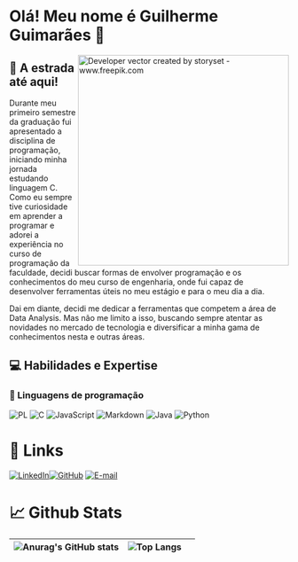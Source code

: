 # Olá! Meu nome é Guilherme Guimarães 👋
<img align="right" alt="Developer vector created by storyset - www.freepik.com" height="380" src="https://media.canva.com/1/image-resize/1/550_550_100_PNG_F/czM6Ly9tZWRpYS1wcml2YXRlLmNhbnZhLmNvbS93cE5BUS9NQUY0Qml3cE5BUS8xL3AucG5n?osig=AAAAAAAAAAAAAAAAAAAAAOkwJ5eVIcHVDnSdaHpcqdMNmQ9PCi9SHk5qjLflKeaO&exp=1703560988&x-canva-quality=thumbnail_large&csig=AAAAAAAAAAAAAAAAAAAAABgC5RefCS1DEeH023S2GjQTsOBngL1JQjK7X2PSPOor">

## 🚀 A estrada até aqui!

Durante meu primeiro semestre da graduação fui apresentado a disciplina de programação, iniciando minha jornada estudando linguagem C. Como eu sempre tive curiosidade em aprender a programar e adorei a experiência no curso de programação da faculdade, decidi buscar formas de envolver programação e os conhecimentos do meu curso de engenharia, onde fui capaz de desenvolver ferramentas úteis no meu estágio e para o meu dia a dia.

Dai em diante, decidi me dedicar a ferramentas que competem a área de Data Analysis. Mas não me limito a isso, buscando sempre atentar as novidades no mercado de tecnologia e diversificar a minha gama de conhecimentos nesta e outras áreas.

## 💻 Habilidades e Expertise
### 🔧 Linguagens de programação


![PL](https://img.shields.io/badge/PL%2FSQL-FFFFFF?style=for-the-badge&logo=oracle&logoColor=FF0000&labelColor=FFFFFF&color=FF0000)  ![C](https://img.shields.io/badge/C-00599C?style=for-the-badge&logo=c&logoColor=white) ![JavaScript](https://img.shields.io/badge/JavaScript-F7DF1E?style=for-the-badge&logo=javascript&logoColor=black)  ![Markdown](https://img.shields.io/badge/Markdown-000?style=for-the-badge&logo=markdown) ![Java](https://img.shields.io/badge/Java-ED8B00?style=for-the-badge&logo=openjdk&logoColor=white)                                                  ![Python](https://img.shields.io/badge/python-3670A0?style=for-the-badge&logo=python&logoColor=ffdd54)

# 🔗 Links 

[![LinkedIn](https://img.shields.io/badge/LinkedIn-0077B5?style=for-the-badge&logo=linkedin&logoColor=white)](https://www.linkedin.com/in/guimaraesgui/)[![GitHub](https://img.shields.io/badge/GitHub-100000?style=for-the-badge&logo=github&logoColor=white)](https://github.com/GuimaraesGui) [![E-mail](https://img.shields.io/badge/-Email-000?style=for-the-badge&logo=microsoft-outlook&logoColor=007BFF)](mailto:guimaraes_gui@outlook.com.br)


# 📈 Github Stats
| ![Anurag's GitHub stats](https://github-readme-stats.vercel.app/api?username=GuimaraesGui&theme=dark&show_icons=true) | ![Top Langs](https://github-readme-stats-git-masterrstaa-rickstaa.vercel.app/api/top-langs/?username=GuimaraesGui&bg_color=000&border_color=30A3DC&title_color=E94D5F&text_color=FFF) | |
| -------- | -------- | ------- |

<!--
**GuimaraesGui/GuimaraesGui** is a ✨ _special_ ✨ repository because its `README.md` (this file) appears on your GitHub profile.

Here are some ideas to get you started:

- 🔭 I’m currently working on ...
- 🌱 I’m currently learning ...
- 👯 I’m looking to collaborate on ...
- 🤔 I’m looking for help with ...
- 💬 Ask me about ...
- 📫 How to reach me: ...
- 😄 Pronouns: ...
- ⚡ Fun fact: ...
-->